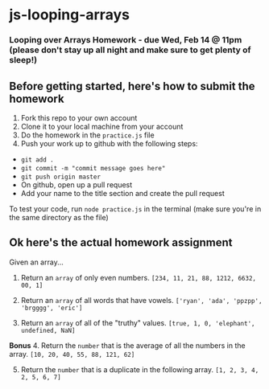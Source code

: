 # js-looping-arrays

### Looping over Arrays Homework - due Wed, Feb 14 @ 11pm (please don't stay up all night and make sure to get plenty of sleep!)

## Before getting started, here's how to submit the homework
1. Fork this repo to your own account
2. Clone it to your local machine from your account
3. Do the homework in the `practice.js` file
4. Push your work up to github with the following steps:
  - `git add .`
  - `git commit -m "commit message goes here"`
  - `git push origin master`
  - On github, open up a pull request
  - Add your name to the title section and create the pull request

To test your code, run `node practice.js` in the terminal (make sure you're in the same directory as the file)

## Ok here's the actual homework assignment
Given an array...

1. Return an `array` of only even numbers.
`[234, 11, 21, 88, 1212, 6632, 00, 1]`

2. Return an `array` of all words that have vowels.
`['ryan', 'ada', 'ppzpp', 'brgggg', 'eric']`

3. Return an `array` of all of the "truthy" values.
`[true, 1, 0, 'elephant', undefined, NaN]`

**Bonus**
4. Return the `number` that is the average of all the numbers in the array.
`[10, 20, 40, 55, 88, 121, 62]`

5. Return the `number` that is a duplicate in the following array.
`[1, 2, 3, 4, 2, 5, 6, 7]`
